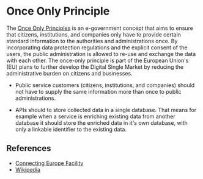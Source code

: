 # Once Only Principle
The [Once Only Principles](https://ec.europa.eu/cefdigital/wiki/display/CEFDIGITAL/Once+Only+Principle) is an e-government concept that aims to ensure that citizens, institutions, and companies only have to provide certain standard information to the authorities and administrations once. By incorporating data protection regulations and the explicit consent of the users, the public administration is allowed to re-use and exchange the data with each other. The once-only principle is part of the European Union's (EU) plans to further develop the Digital Single Market by reducing the administrative burden on citizens and businesses.

 * Public service customers (citizens, institutions, and companies) should not have to supply the same information more than once to public administrations.

 * APIs should to store collected data in a single database. That means for example when a service is enriching existing data from another database it should store the enriched data in it's own database, with only a linkable identifier to the existing data.


## References
 - [Connecting Europe Facility](https://ec.europa.eu/cefdigital/wiki/display/CEFDIGITAL/Once+Only+Principle)
 - [Wikipedia](https://en.wikipedia.org/wiki/Once-only_principle)

[Once Only Principles]: https://ec.europa.eu/cefdigital/wiki/display/CEFDIGITAL/Once+Only+Principle
